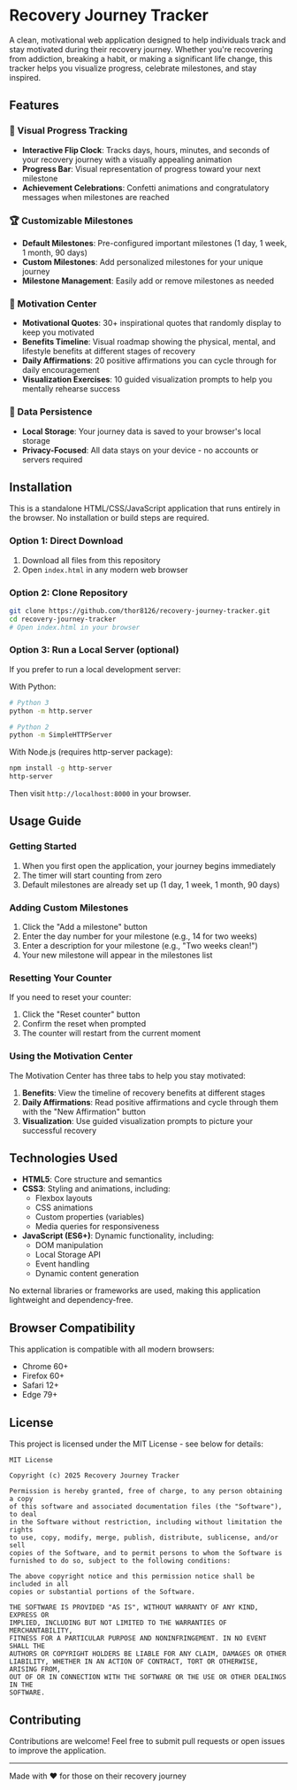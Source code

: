 # Recovery Journey Tracker

A clean, motivational web application designed to help individuals track and stay motivated during their recovery journey. Whether you're recovering from addiction, breaking a habit, or making a significant life change, this tracker helps you visualize progress, celebrate milestones, and stay inspired.

## Features

### 💫 Visual Progress Tracking

- **Interactive Flip Clock**: Tracks days, hours, minutes, and seconds of your recovery journey with a visually appealing animation
- **Progress Bar**: Visual representation of progress toward your next milestone
- **Achievement Celebrations**: Confetti animations and congratulatory messages when milestones are reached

### 🏆 Customizable Milestones

- **Default Milestones**: Pre-configured important milestones (1 day, 1 week, 1 month, 90 days)
- **Custom Milestones**: Add personalized milestones for your unique journey
- **Milestone Management**: Easily add or remove milestones as needed

### 🌟 Motivation Center

- **Motivational Quotes**: 30+ inspirational quotes that randomly display to keep you motivated
- **Benefits Timeline**: Visual roadmap showing the physical, mental, and lifestyle benefits at different stages of recovery
- **Daily Affirmations**: 20 positive affirmations you can cycle through for daily encouragement
- **Visualization Exercises**: 10 guided visualization prompts to help you mentally rehearse success

### 💾 Data Persistence

- **Local Storage**: Your journey data is saved to your browser's local storage
- **Privacy-Focused**: All data stays on your device - no accounts or servers required

## Installation

This is a standalone HTML/CSS/JavaScript application that runs entirely in the browser. No installation or build steps are required.

### Option 1: Direct Download

1. Download all files from this repository
2. Open `index.html` in any modern web browser

### Option 2: Clone Repository

```bash
git clone https://github.com/thor8126/recovery-journey-tracker.git
cd recovery-journey-tracker
# Open index.html in your browser
```

### Option 3: Run a Local Server (optional)

If you prefer to run a local development server:

With Python:

```bash
# Python 3
python -m http.server

# Python 2
python -m SimpleHTTPServer
```

With Node.js (requires http-server package):

```bash
npm install -g http-server
http-server
```

Then visit `http://localhost:8000` in your browser.

## Usage Guide

### Getting Started

1. When you first open the application, your journey begins immediately
2. The timer will start counting from zero
3. Default milestones are already set up (1 day, 1 week, 1 month, 90 days)

### Adding Custom Milestones

1. Click the "Add a milestone" button
2. Enter the day number for your milestone (e.g., 14 for two weeks)
3. Enter a description for your milestone (e.g., "Two weeks clean!")
4. Your new milestone will appear in the milestones list

### Resetting Your Counter

If you need to reset your counter:

1. Click the "Reset counter" button
2. Confirm the reset when prompted
3. The counter will restart from the current moment

### Using the Motivation Center

The Motivation Center has three tabs to help you stay motivated:

1. **Benefits**: View the timeline of recovery benefits at different stages
2. **Daily Affirmations**: Read positive affirmations and cycle through them with the "New Affirmation" button
3. **Visualization**: Use guided visualization prompts to picture your successful recovery

## Technologies Used

- **HTML5**: Core structure and semantics
- **CSS3**: Styling and animations, including:
  - Flexbox layouts
  - CSS animations
  - Custom properties (variables)
  - Media queries for responsiveness
- **JavaScript (ES6+)**: Dynamic functionality, including:
  - DOM manipulation
  - Local Storage API
  - Event handling
  - Dynamic content generation

No external libraries or frameworks are used, making this application lightweight and dependency-free.

## Browser Compatibility

This application is compatible with all modern browsers:

- Chrome 60+
- Firefox 60+
- Safari 12+
- Edge 79+

## License

This project is licensed under the MIT License - see below for details:

```
MIT License

Copyright (c) 2025 Recovery Journey Tracker

Permission is hereby granted, free of charge, to any person obtaining a copy
of this software and associated documentation files (the "Software"), to deal
in the Software without restriction, including without limitation the rights
to use, copy, modify, merge, publish, distribute, sublicense, and/or sell
copies of the Software, and to permit persons to whom the Software is
furnished to do so, subject to the following conditions:

The above copyright notice and this permission notice shall be included in all
copies or substantial portions of the Software.

THE SOFTWARE IS PROVIDED "AS IS", WITHOUT WARRANTY OF ANY KIND, EXPRESS OR
IMPLIED, INCLUDING BUT NOT LIMITED TO THE WARRANTIES OF MERCHANTABILITY,
FITNESS FOR A PARTICULAR PURPOSE AND NONINFRINGEMENT. IN NO EVENT SHALL THE
AUTHORS OR COPYRIGHT HOLDERS BE LIABLE FOR ANY CLAIM, DAMAGES OR OTHER
LIABILITY, WHETHER IN AN ACTION OF CONTRACT, TORT OR OTHERWISE, ARISING FROM,
OUT OF OR IN CONNECTION WITH THE SOFTWARE OR THE USE OR OTHER DEALINGS IN THE
SOFTWARE.
```

## Contributing

Contributions are welcome! Feel free to submit pull requests or open issues to improve the application.

---

Made with ❤️ for those on their recovery journey
